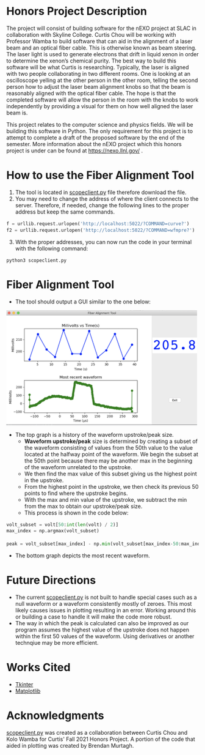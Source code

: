 # Honors Project Description
The project will consist of building software for the nEXO project at SLAC in collaboration with Skyline College. Curtis Chou will be working with Professor Wamba to build software that can aid in the alignment of a laser beam and an optical fiber cable. This is otherwise known as beam steering. The laser light is used to generate electrons that drift in liquid xenon in order to determine the xenon’s chemical purity. The best way to build this software will be what Curtis is researching. Typically, the laser is aligned with two people collaborating in two different rooms. One is looking at an oscilloscope yelling at the other person in the other room, telling the second person how to adjust the laser beam alignment knobs so that the beam is reasonably aligned with the optical fiber cable. The hope is that the completed software will allow the person in the room with the knobs to work independently by providing a visual for them on how well aligned the laser beam is.

This project relates to the computer science and physics fields. We will be building this software in Python. The only requirement for this project is to attempt to complete a draft of the proposed software by the end of the semester. More information about the nEXO project which this honors project is under can be found at https://nexo.llnl.gov/ .

# How to use the Fiber Alignment Tool
1. The tool is located in [scopeclient.py](/scopeclient.py) file therefore download the file.
2. You may need to change the address of where the client connects to the server. Therefore, if needed, change the following lines to the proper address but keep the same commands.
```python
f = urllib.request.urlopen('http://localhost:5022/?COMMAND=curve?')
f2 = urllib.request.urlopen('http://localhost:5022/?COMMAND=wfmpre?')
```
3. With the proper addresses, you can now run the code in your terminal with the following command:
```
python3 scopeclient.py
```
# Fiber Alignment Tool
- The tool should output a GUI similar to the one below:
<!-- ![Example GUI](/example_GUI.png) -->
<img src="/example_GUI.png" width="500" height="300">

- The top graph is a history of the waveform upstroke/peak size.
  - **Waveform upstroke/peak** size is determined by creating a subset of the waveform consisting of values from the 50th value to the value located at the halfway point of the waveform. We begin the subset at the 50th point because there may be another max in the beginning of the waveform unrelated to the upstroke.
  - We then find the max value of this subset giving us the highest point in the upstroke. 
  - From the highest point in the upstroke, we then check its previous 50 points to find where the upstroke begins.
  - With the max and min value of the upstroke, we subtract the min from the max to obtain our upstroke/peak size.
  - This process is shown in the code below:
```python
volt_subset = volt[50:int(len(volt) / 2)]
max_index = np.argmax(volt_subset)

peak = volt_subset[max_index] - np.min(volt_subset[max_index-50:max_index])
```
- The bottom graph depicts the most recent waveform.

# Future Directions
- The current [scopeclient.py](/scopeclient.py) is not built to handle special cases such as a null waveform or a waveform consistently mostly of zeroes. This most likely causes issues in plotting resulting in an error. Working around this or building a case to handle it will make the code more robust.  
- The way in which the peak is calculated can also be improved as our program assumes the highest value of the upstroke does not happen within the first 50 values of the waveform. Using derivatives or another technqiue may be more efficient. 

# Works Cited
- [Tkinter](https://docs.python.org/3/library/tk.html)
- [Matplotlib](https://matplotlib.org/3.4.3/contents.html)
# Acknowledgments 
[scopeclient.py](/scopeclient.py) was created as a collaboration between Curtis Chou and Kolo Wamba for Curtis' Fall 2021 Honors Project. A portion of the code that aided in plotting was created by Brendan Murtagh.

